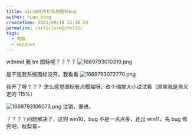```yaml
---
title: win10任务栏系统图标bug
author: huan_kong
createTime: 2021/09/18 12:16:59
permalink: /article/mjcfe731/
tags: 
  - 电脑
  - windows
---
```


wdnmd 我 tm 图标呢？？？？
![1669793010319.png](https://img.huankong.top/i/2022/11/30/638704f35378a.png)

是不是我系统图标没开，我看看
![1669793072770.png](https://img.huankong.top/i/2022/11/30/63870531acce8.png)

我开了呀？？？
怎么感觉图标有点模糊呀，改个缩放大小试试看（原来我是自义定的 115%）

![1669793106073.png](https://img.huankong.top/i/2022/11/30/63870552a4cff.png)
注销，重进。

？？？？问题解决了，这狗 win10，bug 不是一点点多，还出 win11，先 bug 修完吧，秋梨膏~
